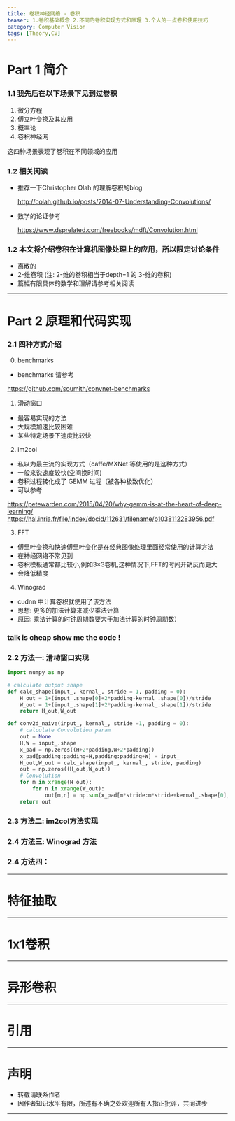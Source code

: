 ```yaml
---
title: 卷积神经网络 - 卷积
teaser: 1.卷积基础概念 2.不同的卷积实现方式和原理 3.个人的一点卷积使用技巧
category: Computer Vision
tags: [Theory,CV]
---
```


# Part 1 简介

### 1.1 我先后在以下场景下见到过卷积

1. 微分方程
2. 傅立叶变换及其应用
3. 概率论
4. 卷积神经网

这四种场景表现了卷积在不同领域的应用

### 1.2 相关阅读 

* 推荐一下Christopher Olah 的理解卷积的blog

	<http://colah.github.io/posts/2014-07-Understanding-Convolutions/>

* 数学的论证参考

	<https://www.dsprelated.com/freebooks/mdft/Convolution.html>

### 1.2 本文将介绍卷积在计算机图像处理上的应用，所以限定讨论条件

* 离散的 
* 2-维卷积 (注: 2-维的卷积相当于depth=1 的 3-维的卷积)
* 篇幅有限具体的数学和理解请参考相关阅读

--- 
# Part 2 原理和代码实现

### 2.1 四种方式介绍
0. benchmarks
* benchmarks 请参考

<https://github.com/soumith/convnet-benchmarks>
	

1. 滑动窗口
* 最容易实现的方法
* 大规模加速比较困难
* 某些特定场景下速度比较快

2. im2col
* 私以为最主流的实现方式（caffe/MXNet 等使用的是这种方式）
* 一般来说速度较快(空间换时间)
* 卷积过程转化成了 GEMM 过程（被各种极致优化）
* 可以参考

<https://petewarden.com/2015/04/20/why-gemm-is-at-the-heart-of-deep-learning/>
<https://hal.inria.fr/file/index/docid/112631/filename/p1038112283956.pdf>

3. FFT
* 傅里叶变换和快速傅里叶变化是在经典图像处理里面经常使用的计算方法
* 在神经网络不常见到
* 卷积模板通常都比较小,例如3×3卷机,这种情况下,FFT的时间开销反而更大
* 会降低精度

4. Winograd
* cudnn 中计算卷积就使用了该方法
* 思想: 更多的加法计算来减少乘法计算
* 原因: 乘法计算的时钟周期数要大于加法计算的时钟周期数）

### talk is cheap show me the code !

### 2.2 方法一: 滑动窗口实现
	
```python
import numpy as np 

# calculate output shape 
def calc_shape(input_, kernal_, stride = 1, padding = 0):
	H_out = 1+(input_.shape[0]+2*padding-kernal_.shape[0])/stride
	W_out = 1+(input_.shape[1]+2*padding-kernal_.shape[1])/stride
	return H_out,W_out

def conv2d_naive(input_, kernal_, stride =1, padding = 0):
	# calculate Convolution param 
	out = None
	H,W = input_.shape
	x_pad = np.zeros((H+2*padding,W+2*padding))
	x_pad[padding:padding+H,padding:padding+W] = input_
	H_out,W_out = calc_shape(input_, kernal_, stride, padding)
	out = np.zeros((H_out,W_out))
	# Convolution
	for m in xrange(H_out):
		for n in xrange(W_out):
			out[m,n] = np.sum(x_pad[m*stride:m*stride+kernal_.shape[0],n*stride:n*stride+kernal_.shape[1]] *  kernal_)
	return out

```

### 2.3 方法二: im2col方法实现


### 2.4 方法三: Winograd 方法


### 2.4 方法四： 
---

# 特征抽取

---
# 1x1卷积

---
# 异形卷积

---

# 引用

---

# 声明
* 转载请联系作者
* 因作者知识水平有限，所述有不确之处欢迎所有人指正批评，共同进步

---

